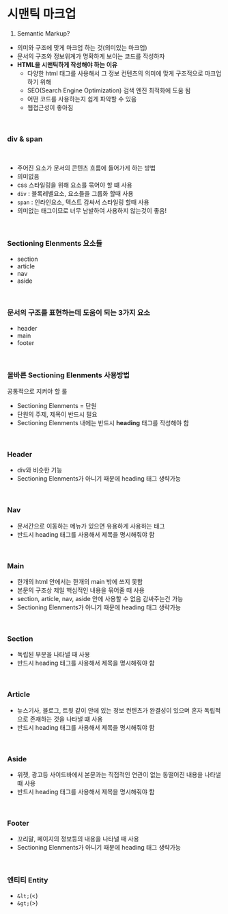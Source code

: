 # 시맨틱 마크업
1. Semantic Markup?
* 의미와 구조에 맞게 마크업 하는 것(의미있는 마크업)
* 문서의 구조와 정보위계가 명확하게 보이는 코드를 작성하자
* **HTML을 시맨틱하게 작성해야 하는 이유**
    * 다양한 html 태그를 사용해서 그 정보 컨텐츠의 의미에 맞게 구조적으로 마크업 하기 위해 
    * SEO(Search Engine Optimization) 검색 엔진 최적화에 도움 됨
    * 어떤 코드를 사용하는지 쉽게 파악할 수 있음
    * 웹접근성이 좋아짐

<br>

### div & span

<br>

* 주어진 요소가 문서의 콘텐츠 흐름에 들어가게 하는 방법
* 의미없음
* css 스타일링을 위해 요소를 묶어야 할 떄 사용 
* `div` : 블록레벨요소, 요소들을 그룹화 할때 사용
* `span` : 인라인요소, 텍스트 감싸서 스타일링 할때 사용
* 의미없는 태그이므로 너무 남발하여 사용하지 않는것이 좋음!

<br>


### Sectioning Elenments 요소들
* section
* article 
* nav
* aside

<br>

### 문서의 구조를 표현하는데 도움이 되는 3가지 요소 
* header
* main
* footer

<br>

### **올바른 Sectioning Elenments 사용방법**
공통적으로 지켜야 할 룰
* Sectioning Elenments = 단원
* 단원의 주제, 제목이 반드시 필요
* Sectioning Elenments 내에는 반드시 **heading** 태그를 작성해야 함

<br>

### Header
* div와 비슷한 기능
* Sectioning Elenments가 아니기 때문에 heading 태그 생략가능

<br>

### Nav
* 문서간으로 이동하는 메뉴가 있으면 유용하게 사용하는 태그
* 반드시 heading 태그를 사용해서 제목을 명시해줘야 함

<br>

### Main
* 한개의 html 안에서는 한개의 main 밖에 쓰지 못함
* 본문의 구조상 제일 핵심적인 내용을 묶어줄 때 사용
* section, article, nav, aside 안에 사용할 수 없음 감싸주는건 가능
* Sectioning Elenments가 아니기 때문에 heading 태그 생략가능

<br>

### Section
* 독립된 부분을 나타낼 때 사용
* 반드시 heading 태그를 사용해서 제목을 명시해줘야 함

<br>

### Article
* 뉴스기사, 블로그, 트윗 같이 안에 있는 정보 컨텐츠가 완결성이 있으며 혼자 독립적으로 존재하는 것을 나타낼 떄 사용 
* 반드시 heading 태그를 사용해서 제목을 명시해줘야 함

<br>

### Aside 
* 위젯, 광고등 사이드바에서 본문과는 직접적인 연관이 없는 동떨어진 내용을 나타낼 떄 사용 
* 반드시 heading 태그를 사용해서 제목을 명시해줘야 함

<br>

### Footer
* 꼬리말, 페이지의 정보등의 내용을 나타낼 때 사용 
* Sectioning Elenments가 아니기 때문에 heading 태그 생략가능

<br>

### **엔티티 Entity**
* `&lt;`(<)  
* `&gt;`(>)